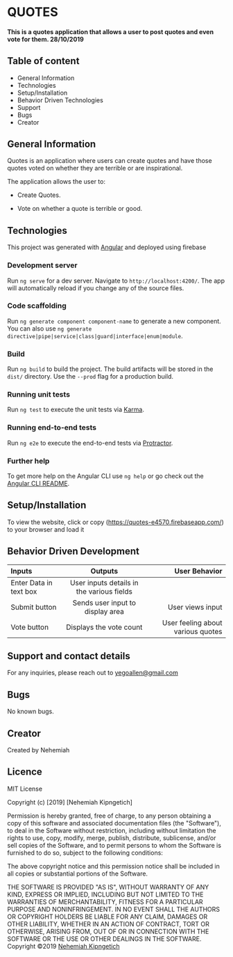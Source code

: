 # QUOTES
#### This is a quotes application that allows a user to post quotes and even vote for them. 28/10/2019

## Table of content
* General Information
* Technologies
* Setup/Installation
* Behavior Driven Technologies
* Support
* Bugs
* Creator

## General Information
Quotes is an application where users can create quotes and have those quotes voted on whether they are terrible or are inspirational.

The application allows the user to:

* Create Quotes.

* Vote on whether a quote is terrible or good.

## Technologies
This project was generated with [Angular](https://github.com/angular/angular-cli) 
and deployed using firebase

### Development server

Run `ng serve` for a dev server. Navigate to `http://localhost:4200/`. The app will automatically reload if you change any of the source files.

### Code scaffolding

Run `ng generate component component-name` to generate a new component. You can also use `ng generate directive|pipe|service|class|guard|interface|enum|module`.

### Build

Run `ng build` to build the project. The build artifacts will be stored in the `dist/` directory. Use the `--prod` flag for a production build.

### Running unit tests

Run `ng test` to execute the unit tests via [Karma](https://karma-runner.github.io).

### Running end-to-end tests

Run `ng e2e` to execute the end-to-end tests via [Protractor](http://www.protractortest.org/).

### Further help

To get more help on the Angular CLI use `ng help` or go check out the [Angular CLI README](https://github.com/angular/angular-cli/blob/master/README.md).

## Setup/Installation
To view the website, click or copy (https://quotes-e4570.firebaseapp.com/) to your browser and load it 

## Behavior Driven Development
| Inputs  | Outputs  |  User Behavior |
|:---------|:----------:|----------------:|
|  Enter Data in text box |  User inputs details in the various fields  |
|  Submit button | Sends user input to display area  | User views input  |
|  Vote button |   Displays the vote count| User feeling about various quotes  |

## Support and contact details
For any inquiries, please reach out to yegoallen@gmail.com

## Bugs
No known bugs.

## Creator
Created by Nehemiah

## Licence
MIT License

Copyright (c) [2019] [Nehemiah Kipngetich]

Permission is hereby granted, free of charge, to any person obtaining a copy
of this software and associated documentation files (the "Software"), to deal
in the Software without restriction, including without limitation the rights
to use, copy, modify, merge, publish, distribute, sublicense, and/or sell
copies of the Software, and to permit persons to whom the Software is
furnished to do so, subject to the following conditions:

The above copyright notice and this permission notice shall be included in all
copies or substantial portions of the Software.

THE SOFTWARE IS PROVIDED "AS IS", WITHOUT WARRANTY OF ANY KIND, EXPRESS OR
IMPLIED, INCLUDING BUT NOT LIMITED TO THE WARRANTIES OF MERCHANTABILITY,
FITNESS FOR A PARTICULAR PURPOSE AND NONINFRINGEMENT. IN NO EVENT SHALL THE
AUTHORS OR COPYRIGHT HOLDERS BE LIABLE FOR ANY CLAIM, DAMAGES OR OTHER
LIABILITY, WHETHER IN AN ACTION OF CONTRACT, TORT OR OTHERWISE, ARISING FROM,
OUT OF OR IN CONNECTION WITH THE SOFTWARE OR THE USE OR OTHER DEALINGS IN THE
SOFTWARE.
Copyright &copy;2019 [Nehemiah Kipngetich](https://github.com/kipnget)
